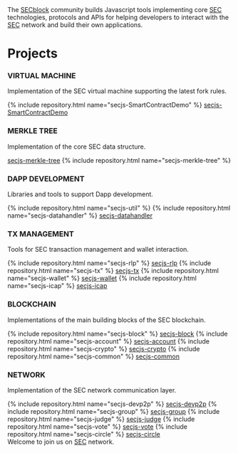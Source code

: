 
<div class="intro-text">
  The <a href="https://github.com/SECblock/">SECblock</a> community builds Javascript tools implementing core <a href="https://www.secblock.io/">SEC</a>
  technologies, protocols and APIs for helping developers to interact with the <a href="https://www.secblock.io/">SEC</a> network and build their own applications.
</div> 

<h1>Projects</h1>

<div class="repo-group">
  <h3><i class="fa fa-cogs"></i> VIRTUAL MACHINE</h3>
  <p>Implementation of the SEC virtual machine supporting the latest fork rules.</p>
  {% include repository.html name="secjs-SmartContractDemo" %}
    <a href="https://github.com/SECblock/secjs-SmartContractDemo" target="_blank">secjs-SmartContractDemo</a>
</div>

<div class="repo-group">
  <h3><i class="fa fa-sitemap"></i> MERKLE TREE</h3>
  <p>Implementation of the core SEC data structure.</p>
  <a href="https://github.com/SECblock/secjs-merkle-tree" target="_blank">secjs-merkle-tree</a>
  {% include repository.html name="secjs-merkle-tree" %}
</div>

<div class="separator"></div>

<div class="repo-group">
  <h3><i class="fa fa-lightbulb-o"></i> DAPP DEVELOPMENT</h3>
  <p>Libraries and tools to support Dapp development.</p>
  {% include repository.html name="secjs-util" %}
  {% include repository.html name="secjs-datahandler" %}
      <a href="https://github.com/SECblock/secjs-datahandler" target="_blank">secjs-datahandler</a>
</div>

<div class="repo-group">
  <h3><i class="fa fa-key"></i> TX MANAGEMENT</h3>
  <p>Tools for SEC transaction management and wallet interaction.</p>
  {% include repository.html name="secjs-rlp" %}
      <a href="https://github.com/SECblock/secjs-rlp" target="_blank">secjs-rlp</a>
  {% include repository.html name="secjs-tx" %}
      <a href="https://github.com/SECblock/secjs-tx" target="_blank">secjs-tx</a>
    {% include repository.html name="secjs-wallet" %}
        <a href="https://github.com/SECblock/secjs-wallet" target="_blank">secjs-wallet</a>
    {% include repository.html name="secjs-icap" %}
        <a href="https://github.com/SECblock/secjs-icap" target="_blank">secjs-icap</a>
</div>

<div class="separator"></div>

<div class="repo-group">
  <h3><i class="fa fa-cube"></i> BLOCKCHAIN</h3>
  <p>Implementations of the main building blocks of the SEC blockchain.</p>
  {% include repository.html name="secjs-block" %}
      <a href="https://github.com/SECblock/secjs-block" target="_blank">secjs-block</a>
  {% include repository.html name="secjs-account" %}
      <a href="https://github.com/SECblock/secjs-account" target="_blank">secjs-account</a>
  {% include repository.html name="secjs-crypto" %}
      <a href="https://github.com/SECblock/secjs-crypto" target="_blank">secjs-crypto</a>
  {% include repository.html name="secjs-common" %}
      <a href="https://github.com/SECblock/secjs-common" target="_blank">secjs-common</a>
</div>

<div class="repo-group">
  <h3><i class="fa fa-globe"></i> NETWORK</h3>
  <p>Implementation of the SEC network communication layer.</p>
  {% include repository.html name="secjs-devp2p" %}
      <a href="https://github.com/SECblock/secjs-devp2p" target="_blank">secjs-devp2p</a>
  {% include repository.html name="secjs-group" %}
      <a href="https://github.com/SECblock/secjs-group" target="_blank">secjs-group</a>
{% include repository.html name="secjs-judge" %}
      <a href="https://github.com/SECblock/secjs-judge" target="_blank">secjs-judge</a>
  {% include repository.html name="secjs-vote" %}
      <a href="https://github.com/SECblock/secjs-vote" target="_blank">secjs-vote</a>
  {% include repository.html name="secjs-circle" %}
      <a href="https://github.com/SECblock/secjs-circle" target="_blank">secjs-circle</a>
</div>


 <div class="separator" style="height:0px;"></div>

<div class="intro-text">
  Welcome to join us on 
    <a href="https://www.secblock.io/">SEC</a> network.
</div>

<!--<h1>Use Cases</h1>
### Creating an Online Wallet?

### Creating a Dapp?

### Build for the Web? -->

